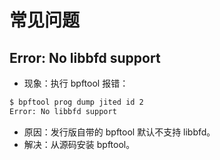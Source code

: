 # 常见问题

## Error: No libbfd support

- 现象：执行 bpftool 报错：

```bash
$ bpftool prog dump jited id 2
Error: No libbfd support
```

- 原因：发行版自带的 bpftool 默认不支持 libbfd。
- 解决：从源码安装 bpftool。
